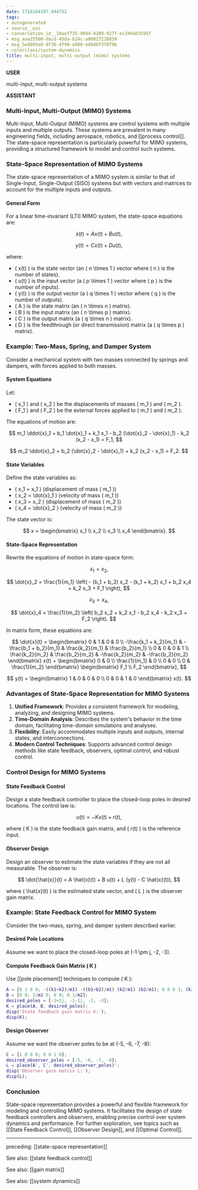 ```yaml
---
date: 1718164107.944752
tags:
- autogenerated
- source__oai
- conversation_id__18aef735-d044-4209-927f-ec249ab3595f
- msg_aaa25500-dacd-45da-b24c-a80017218839
- msg_5e8895e8-0f36-4f90-a900-e49d6f3f879b
- colorclass/system-dynamics
title: multi-input, multi-output (mimo) systems
---
```


**USER**

multi-input, multi-output systems


**ASSISTANT**

### Multi-Input, Multi-Output (MIMO) Systems

Multi-Input, Multi-Output (MIMO) systems are control systems with multiple inputs and multiple outputs. These systems are prevalent in many engineering fields, including aerospace, robotics, and [[process control]]. The state-space representation is particularly powerful for MIMO systems, providing a structured framework to model and control such systems.

### State-Space Representation of MIMO Systems

The state-space representation of a MIMO system is similar to that of Single-Input, Single-Output (SISO) systems but with vectors and matrices to account for the multiple inputs and outputs.

#### General Form

For a linear time-invariant (LTI) MIMO system, the state-space equations are:

$$
\dot{x}(t) = A x(t) + B u(t),
$$

$$
y(t) = C x(t) + D u(t),
$$

where:
- \( x(t) \) is the state vector (an \( n \times 1 \) vector where \( n \) is the number of states).
- \( u(t) \) is the input vector (a \( p \times 1 \) vector where \( p \) is the number of inputs).
- \( y(t) \) is the output vector (a \( q \times 1 \) vector where \( q \) is the number of outputs).
- \( A \) is the state matrix (an \( n \times n \) matrix).
- \( B \) is the input matrix (an \( n \times p \) matrix).
- \( C \) is the output matrix (a \( q \times n \) matrix).
- \( D \) is the feedthrough (or direct transmission) matrix (a \( q \times p \) matrix).

### Example: Two-Mass, Spring, and Damper System

Consider a mechanical system with two masses connected by springs and dampers, with forces applied to both masses.

#### System Equations

Let:
- \( x_1 \) and \( x_2 \) be the displacements of masses \( m_1 \) and \( m_2 \).
- \( F_1 \) and \( F_2 \) be the external forces applied to \( m_1 \) and \( m_2 \).

The equations of motion are:

$$
m_1 \ddot{x}_1 + b_1 \dot{x}_1 + k_1 x_1 - b_2 (\dot{x}_2 - \dot{x}_1) - k_2 (x_2 - x_1) = F_1,
$$

$$
m_2 \ddot{x}_2 + b_2 (\dot{x}_2 - \dot{x}_1) + k_2 (x_2 - x_1) = F_2.
$$

#### State Variables

Define the state variables as:
- \( x_1 = x_1 \) (displacement of mass \( m_1 \))
- \( x_2 = \dot{x}_1 \) (velocity of mass \( m_1 \))
- \( x_3 = x_2 \) (displacement of mass \( m_2 \))
- \( x_4 = \dot{x}_2 \) (velocity of mass \( m_2 \))

The state vector is:

$$
x = \begin{bmatrix} x_1 \\ x_2 \\ x_3 \\ x_4 \end{bmatrix}.
$$

#### State-Space Representation

Rewrite the equations of motion in state-space form:

$$
\dot{x}_1 = x_2,
$$

$$
\dot{x}_2 = \frac{1}{m_1} \left( - (b_1 + b_2) x_2 - (k_1 + k_2) x_1 + b_2 x_4 + k_2 x_3 + F_1 \right),
$$

$$
\dot{x}_3 = x_4,
$$

$$
\dot{x}_4 = \frac{1}{m_2} \left( b_2 x_2 + k_2 x_1 - b_2 x_4 - k_2 x_3 + F_2 \right).
$$

In matrix form, these equations are:

$$
\dot{x}(t) = \begin{bmatrix} 
0 & 1 & 0 & 0 \\ 
-\frac{k_1 + k_2}{m_1} & -\frac{b_1 + b_2}{m_1} & \frac{k_2}{m_1} & \frac{b_2}{m_1} \\
0 & 0 & 0 & 1 \\
\frac{k_2}{m_2} & \frac{b_2}{m_2} & -\frac{k_2}{m_2} & -\frac{b_2}{m_2} 
\end{bmatrix} x(t) + \begin{bmatrix} 
0 & 0 \\
\frac{1}{m_1} & 0 \\
0 & 0 \\
0 & \frac{1}{m_2}
\end{bmatrix} \begin{bmatrix} F_1 \\ F_2 \end{bmatrix},
$$

$$
y(t) = \begin{bmatrix} 
1 & 0 & 0 & 0 \\
0 & 0 & 1 & 0 
\end{bmatrix} x(t).
$$

### Advantages of State-Space Representation for MIMO Systems

1. **Unified Framework**: Provides a consistent framework for modeling, analyzing, and designing MIMO systems.
2. **Time-Domain Analysis**: Describes the system's behavior in the time domain, facilitating time-domain simulations and analyses.
3. **Flexibility**: Easily accommodates multiple inputs and outputs, internal states, and interconnections.
4. **Modern Control Techniques**: Supports advanced control design methods like state feedback, observers, optimal control, and robust control.

### Control Design for MIMO Systems

#### State Feedback Control

Design a state feedback controller to place the closed-loop poles in desired locations. The control law is:

$$
u(t) = -K x(t) + r(t),
$$

where \( K \) is the state feedback gain matrix, and \( r(t) \) is the reference input.

#### Observer Design

Design an observer to estimate the state variables if they are not all measurable. The observer is:

$$
\dot{\hat{x}}(t) = A \hat{x}(t) + B u(t) + L (y(t) - C \hat{x}(t)),
$$

where \( \hat{x}(t) \) is the estimated state vector, and \( L \) is the observer gain matrix.

### Example: State Feedback Control for MIMO System

Consider the two-mass, spring, and damper system described earlier.

#### Desired Pole Locations

Assume we want to place the closed-loop poles at \(-1 \pm j, -2, -3\).

#### Compute Feedback Gain Matrix \( K \)

Use [[pole placement]] techniques to compute \( K \):

```matlab
A = [0 1 0 0; -((k1+k2)/m1) -((b1+b2)/m1) (k2/m1) (b2/m1); 0 0 0 1; (k2/m2) (b2/m2) -(k2/m2) -(b2/m2)];
B = [0 0; 1/m1 0; 0 0; 0 1/m2];
desired_poles = [-1+1j, -1-1j, -2, -3];
K = place(A, B, desired_poles);
disp('State feedback gain matrix K:');
disp(K);
```

#### Design Observer

Assume we want the observer poles to be at \(-5, -6, -7, -8\):

```matlab
C = [1 0 0 0; 0 0 1 0];
desired_observer_poles = [-5, -6, -7, -8];
L = place(A', C', desired_observer_poles)';
disp('Observer gain matrix L:');
disp(L);
```

### Conclusion

State-space representation provides a powerful and flexible framework for modeling and controlling MIMO systems. It facilitates the design of state feedback controllers and observers, enabling precise control over system dynamics and performance. For further exploration, see topics such as [[State Feedback Control]], [[Observer Design]], and [[Optimal Control]].


---

preceding: [[state-space representation]]

See also: [[state feedback control]]


See also: [[gain matrix]]


See also: [[system dynamics]]